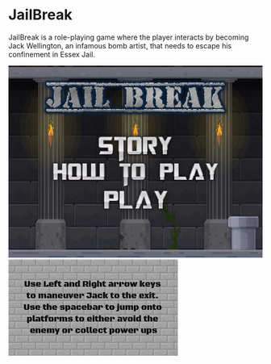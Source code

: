 <h1> JailBreak </h1>
<p> JailBreak is a role-playing game where the player interacts by becoming Jack Wellington, an infamous bomb artist, that needs to escape his confinement in Essex Jail.</p>


<img style="-webkit-user-select: none;" src="https://raw.githubusercontent.com/m1awu/Game-JailBreak/master/jb%20screen.PNG">


<img style="-webkit-user-select: none;" src="https://raw.githubusercontent.com/m1awu/Game-JailBreak/master/ins1.png">
